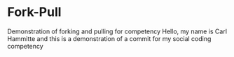 # Fork-Pull
Demonstration of forking and pulling for competency
Hello, my name is Carl Hammitte and this is a demonstration of a commit for my social coding competency
